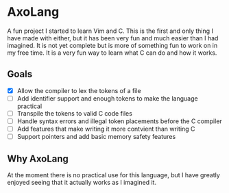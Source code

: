 # AxoLang
A fun project I started to learn Vim and C. This is the first and only thing I have made with either, but it has been very fun and much easier than I had imagined. It is not yet complete but is more of something fun to work on in my free time. It is a very fun way to learn what C can do and how it works.

## Goals
- [X] Allow the compiler to lex the tokens of a file
- [ ] Add identifier support and enough tokens to make the language practical
- [ ] Transpile the tokens to valid C code files
- [ ] Handle syntax errors and illegal token placements before the C compiler
- [ ] Add features that make writing it more contvient than writing C
- [ ] Support pointers and add basic memory safety features

## Why AxoLang
At the moment there is no practical use for this language, but I have greatly enjoyed seeing that it actually works as I imagined it. 
